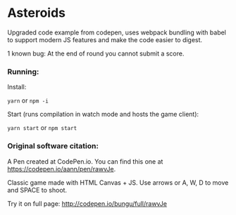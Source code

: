 # Asteroids

Upgraded code example from codepen, uses webpack bundling with babel to support modern JS features and make the code easier to digest.

1 known bug: At the end of round you cannot submit a score.

### Running:

Install:

`yarn` or `npm -i`

Start (runs compilation in watch mode and hosts the game client):

`yarn start` or `npm start`


### Original software citation:

A Pen created at CodePen.io. You can find this one at https://codepen.io/aann/pen/rawvJe.

 Classic game made with HTML Canvas + JS.
Use arrows or A, W, D to move and SPACE to shoot.

Try it on full page: http://codepen.io/bungu/full/rawvJe
